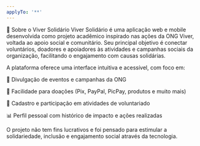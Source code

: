```yaml
---
applyTo: '**'
---
```

🌱 Sobre o Viver Solidário
Viver Solidário é uma aplicação web e mobile desenvolvida como projeto acadêmico inspirado nas ações da ONG Viver, voltada ao apoio social e comunitário. Seu principal objetivo é conectar voluntários, doadores e apoiadores às atividades e campanhas sociais da organização, facilitando o engajamento com causas solidárias.

A plataforma oferece uma interface intuitiva e acessível, com foco em:

📢 Divulgação de eventos e campanhas da ONG

💝 Facilidade para doações (Pix, PayPal, PicPay, produtos e muito mais)

👐 Cadastro e participação em atividades de voluntariado

📊 Perfil pessoal com histórico de impacto e ações realizadas

O projeto não tem fins lucrativos e foi pensado para estimular a solidariedade, inclusão e engajamento social através da tecnologia.

